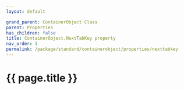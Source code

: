 ```yaml
---
layout: default

grand_parent: ContainerObject Class
parent: Properties
has_children: false
title: ContainerObject.NextTabKey property
nav_order: 1
permalink: /package/standard/containerobject/properties/nexttabkey
---
```

# {{ page.title }}
